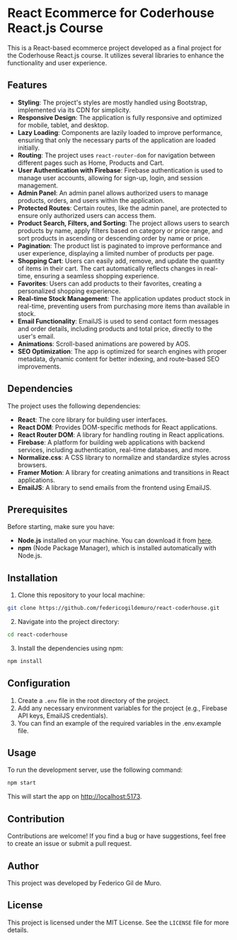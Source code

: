 # React Ecommerce for Coderhouse React.js Course

This is a React-based ecommerce project developed as a final project for the Coderhouse React.js course. It utilizes several libraries to enhance the functionality and user experience.

## Features

- **Styling**: The project's styles are mostly handled using Bootstrap, implemented via its CDN for simplicity.
- **Responsive Design**: The application is fully responsive and optimized for mobile, tablet, and desktop.
- **Lazy Loading**: Components are lazily loaded to improve performance, ensuring that only the necessary parts of the application are loaded initially.
- **Routing**: The project uses `react-router-dom` for navigation between different pages such as Home, Products and Cart.
- **User Authentication with Firebase**: Firebase authentication is used to manage user accounts, allowing for sign-up, login, and session management.
- **Admin Panel**: An admin panel allows authorized users to manage products, orders, and users within the application.
- **Protected Routes**: Certain routes, like the admin panel, are protected to ensure only authorized users can access them.
- **Product Search, Filters, and Sorting**: The project allows users to search products by name, apply filters based on category or price range, and sort products in ascending or descending order by name or price.
- **Pagination**: The product list is paginated to improve performance and user experience, displaying a limited number of products per page.
- **Shopping Cart**: Users can easily add, remove, and update the quantity of items in their cart. The cart automatically reflects changes in real-time, ensuring a seamless shopping experience.
- **Favorites**: Users can add products to their favorites, creating a personalized shopping experience.
- **Real-time Stock Management**: The application updates product stock in real-time, preventing users from purchasing more items than available in stock.
- **Email Functionality**: EmailJS is used to send contact form messages and order details, including products and total price, directly to the user's email.
- **Animations**: Scroll-based animations are powered by AOS.
- **SEO Optimization**: The app is optimized for search engines with proper metadata, dynamic content for better indexing, and route-based SEO improvements.

## Dependencies

The project uses the following dependencies:

- **React**: The core library for building user interfaces.
- **React DOM**: Provides DOM-specific methods for React applications.
- **React Router DOM**: A library for handling routing in React applications.
- **Firebase**: A platform for building web applications with backend services, including authentication, real-time databases, and more.
- **Normalize.css**: A CSS library to normalize and standardize styles across browsers.
- **Framer Motion**: A library for creating animations and transitions in React applications.
- **EmailJS**: A library to send emails from the frontend using EmailJS.

## Prerequisites

Before starting, make sure you have:

- **Node.js** installed on your machine. You can download it from [here](https://nodejs.org/).
- **npm** (Node Package Manager), which is installed automatically with Node.js.

## Installation

1. Clone this repository to your local machine:

```bash
git clone https://github.com/federicogildemuro/react-coderhouse.git
```

2. Navigate into the project directory:

```bash
cd react-coderhouse
```

3. Install the dependencies using npm:

```bash
npm install
```

## Configuration

1. Create a `.env` file in the root directory of the project.
2. Add any necessary environment variables for the project (e.g., Firebase API keys, EmailJS credentials).
3. You can find an example of the required variables in the .env.example file.

## Usage

To run the development server, use the following command:

```bash
npm start
```

This will start the app on [http://localhost:5173](http://localhost:5173).

## Contribution

Contributions are welcome! If you find a bug or have suggestions, feel free to create an issue or submit a pull request.

## Author

This project was developed by Federico Gil de Muro.

## License

This project is licensed under the MIT License. See the `LICENSE` file for more details.
